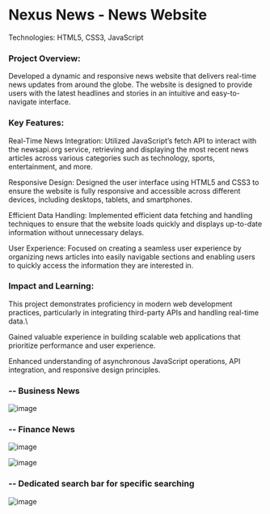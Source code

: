 <h1>Nexus News - News Website</h1>
Technologies: HTML5, CSS3, JavaScript

<h3>Project Overview:</h3> Developed a dynamic and responsive news website that delivers real-time news updates from around the globe. The website is designed to provide users with the latest headlines and stories in an intuitive and easy-to-navigate interface.

<h3>Key Features:</h3>

Real-Time News Integration: Utilized JavaScript’s fetch API to interact with the newsapi.org service, retrieving and displaying the most recent news articles across various categories such as technology, sports, entertainment, and more.

Responsive Design: Designed the user interface using HTML5 and CSS3 to ensure the website is fully responsive and accessible across different devices, including desktops, tablets, and smartphones.

Efficient Data Handling: Implemented efficient data fetching and handling techniques to ensure that the website loads quickly and displays up-to-date information without unnecessary delays.

User Experience: Focused on creating a seamless user experience by organizing news articles into easily navigable sections and enabling users to quickly access the information they are interested in.

<h3>Impact and Learning:</h3>

This project demonstrates proficiency in modern web development practices, particularly in integrating third-party APIs and handling real-time data.\

Gained valuable experience in building scalable web applications that prioritize performance and user experience.

Enhanced understanding of asynchronous JavaScript operations, API integration, and responsive design principles.

### -- Business News
![image](https://github.com/Princekr19/Nexus-News/assets/77427686/8e36f4e7-7bfb-491b-9ae4-818455c56626)
### -- Finance News
![image](https://github.com/Princekr19/Nexus-News/assets/77427686/e111e72e-a78c-443b-9c33-1b3753bbe2b6)

![image](https://github.com/Princekr19/Nexus-News/assets/77427686/e6c13ac8-85b3-4924-af57-16454dab8631)
### -- Dedicated search bar for specific searching
![image](https://github.com/Princekr19/Nexus-News/assets/77427686/776bc5b4-dbd0-402e-bab7-31a19ac9a9da)




